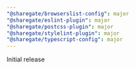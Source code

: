 ```yaml
---
"@sharegate/browserslist-config": major
"@sharegate/eslint-plugin": major
"@sharegate/postcss-plugin": major
"@sharegate/stylelint-plugin": major
"@sharegate/typescript-config": major
---
```


Initial release

